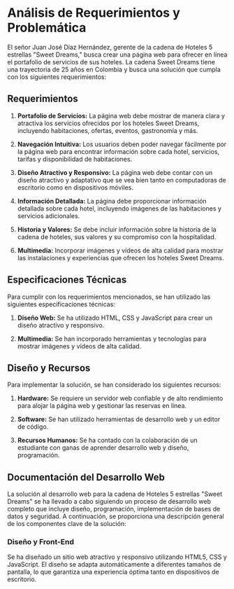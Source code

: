 # Análisis de Requerimientos y Problemática

El señor Juan José Díaz Hernández, gerente de la cadena de Hoteles 5 estrellas "Sweet Dreams," busca crear una página web para ofrecer en línea el portafolio de servicios de sus hoteles. La cadena Sweet Dreams tiene una trayectoria de 25 años en Colombia y busca una solución que cumpla con los siguientes requerimientos:

## Requerimientos

1. **Portafolio de Servicios:** La página web debe mostrar de manera clara y atractiva los servicios ofrecidos por los hoteles Sweet Dreams, incluyendo habitaciones, ofertas, eventos, gastronomía y más.

2. **Navegación Intuitiva:** Los usuarios deben poder navegar fácilmente por la página web para encontrar información sobre cada hotel, servicios, tarifas y disponibilidad de habitaciones.

3. **Diseño Atractivo y Responsivo:** La página web debe contar con un diseño atractivo y adaptativo que se vea bien tanto en computadoras de escritorio como en dispositivos móviles.

4. **Información Detallada:** La página debe proporcionar información detallada sobre cada hotel, incluyendo imágenes de las habitaciones y servicios adicionales.

5. **Historia y Valores:** Se debe incluir información sobre la historia de la cadena de hoteles, sus valores y su compromiso con la hospitalidad.

6. **Multimedia:** Incorporar imágenes y vídeos de alta calidad para mostrar las instalaciones y experiencias que ofrecen los hoteles Sweet Dreams.

## Especificaciones Técnicas

Para cumplir con los requerimientos mencionados, se han utilizado las siguientes especificaciones técnicas:

1. **Diseño Web:** Se ha utilizado HTML, CSS y JavaScript para crear un diseño atractivo y responsivo.

2. **Multimedia:** Se han incorporado herramientas y tecnologías para mostrar imágenes y vídeos de alta calidad.

## Diseño y Recursos

Para implementar la solución, se han considerado los siguientes recursos:

1. **Hardware:** Se requiere un servidor web confiable y de alto rendimiento para alojar la página web y gestionar las reservas en línea.

2. **Software:** Se han utilizado herramientas de desarrollo web y un editor de código.

3. **Recursos Humanos:** Se ha contado con la colaboración de un estudiante con ganas de aprender desarrollo web y diseño, programación.

## Documentación del Desarrollo Web

La solución al desarrollo web para la cadena de Hoteles 5 estrellas "Sweet Dreams" se ha llevado a cabo siguiendo un proceso de desarrollo web completo que incluye diseño, programación, implementación de bases de datos y seguridad. A continuación, se proporciona una descripción general de los componentes clave de la solución:

### Diseño y Front-End

Se ha diseñado un sitio web atractivo y responsivo utilizando HTML5, CSS y JavaScript. El diseño se adapta automáticamente a diferentes tamaños de pantalla, lo que garantiza una experiencia óptima tanto en dispositivos de escritorio.

